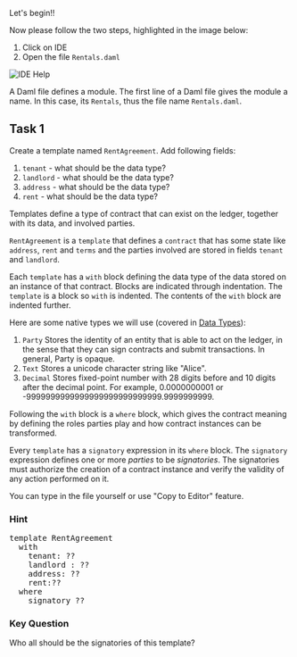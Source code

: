 Let's begin!!

Now please follow the two steps, highlighted in the image below:
1. Click on IDE
2. Open the file `Rentals.daml`

![IDE Help](/vivek-da/courses/dojos/dojo101/assets/idehelp.png)


A Daml file defines a module. The first line of a Daml file gives the module a name. In this case, its `Rentals`, thus the file name `Rentals.daml`.


## Task 1
Create a template named `RentAgreement`.
Add following fields:
1. `tenant` - what should be the data type?
2. `landlord` - what should be the data type?
3. `address` - what should be the data type?
4. `rent` - what should be the data type?
<!-- 5. `terms` - this should be a list of terms, what should be the data type? -->

Templates define a type of contract that can exist on the ledger, together with its data, and involved parties.

`RentAgreement` is a `template` that defines a `contract` that has some state like `address`, `rent` and `terms` and the  parties involved are stored in fields `tenant` and `landlord`.

Each `template` has a `with` block defining the data type of the data stored on an instance of that contract. Blocks are indicated through indentation. The `template` is a block so `with` is indented. The contents of the `with` block are indented further.

Here are some native types we will use (covered in [Data Types](https://docs.daml.com/daml/intro/3_Data.html#data-types)):
1. `Party` Stores the identity of an entity that is able to act on the ledger, in the sense that they can sign contracts and submit transactions. In general, Party is opaque.
2. `Text` Stores a unicode character string like "Alice".
3. `Decimal` Stores fixed-point number with 28 digits before and 10 digits after the decimal point. For example, 0.0000000001 or -9999999999999999999999999999.9999999999.

Following the `with` block is a `where` block, which gives the contract meaning by defining the roles parties play and how contract instances can be transformed.

Every `template` has a `signatory` expression in its `where` block. The `signatory` expression defines one or more _parties_ to be _signatories_. The signatories must authorize the creation of a contract instance and verify the validity of any action performed on it.


You can type in the file yourself or use "Copy to Editor" feature.
### Hint
<pre class="file" data-filename="daml/Rentals.daml">
template RentAgreement
  with
    tenant: ??
    landlord : ??
    address: ??
    rent:??
  where
    signatory ??
</pre>

### Key Question
Who all should be the signatories of this template?
